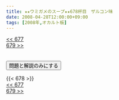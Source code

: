 ```yaml
---
title: ★★ウミガメのスープ★★678杯目　ザルコン味
date: 2008-04-28T12:00:00+09:00
tags: [2008年,オカルト板]
---
```

<div class="th_left"><a href="../677"><< 677</a></div>
<div class="th_right"><a href="../679">679 >></a></div>
<br><br>
<script src="../../js/cupsoup.js"></script>
<form>
<input type="button" value="問題と解説のみにする" onClick="toggleCupsoup()">
</form>
{{< 678 >}}
<div class="th_left"><a href="../677"><< 677</a></div>
<div class="th_right"><a href="../679">679 >></a></div>